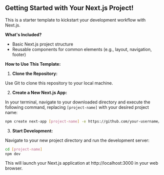 ## Getting Started with Your Next.js Project!

This is a starter template to kickstart your development workflow with Next.js. 

**What's Included?**

* Basic Next.js project structure
* Reusable components for common elements (e.g., layout, navigation, footer)

**How to Use This Template:**

1.  **Clone the Repository:**

   Use Git to clone this repository to your local machine.

2.  **Create a New Next.js App:**

   In your terminal, navigate to your downloaded directory and execute the following command, replacing `[project-name]` with your desired project name:

   ```bash
   npm create next-app [project-name] -e https://github.com/your-username/your-starter-repo
   ```

3.  **Start Development:**

   Navigate to your new project directory and run the development server:

   ```bash
   cd [project-name]
   npm dev
   ```

   This will launch your Next.js application at http://localhost:3000 in your web browser.

